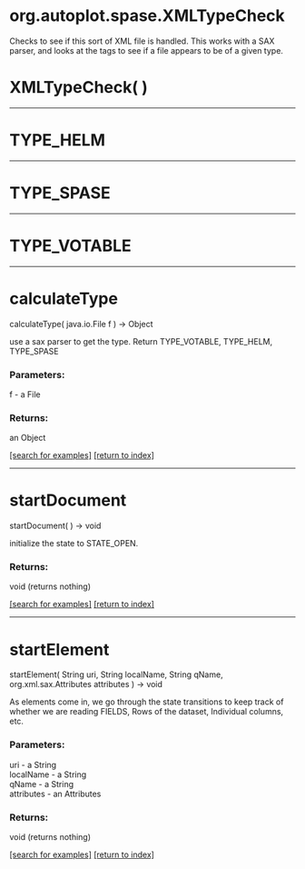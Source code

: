 # org.autoplot.spase.XMLTypeCheck

Checks to see if this sort of XML file is handled.  This works with a SAX
 parser, and looks at the tags to see if a file appears to be of a given type.

# XMLTypeCheck( )


***
<a name="TYPE_HELM"></a>
# TYPE_HELM



***
<a name="TYPE_SPASE"></a>
# TYPE_SPASE



***
<a name="TYPE_VOTABLE"></a>
# TYPE_VOTABLE



***
<a name="calculateType"></a>
# calculateType
calculateType( java.io.File f ) &rarr; Object

use a sax parser to get the type.  Return
 TYPE_VOTABLE, TYPE_HELM, TYPE_SPASE

### Parameters:
f - a File

### Returns:
an Object


<a href="https://github.com/autoplot/dev/search?q=calculateType&unscoped_q=calculateType">[search for examples]</a>
<a href="https://github.com/autoplot/documentation/blob/master/javadoc/index-all.md">[return to index]</a>

***
<a name="startDocument"></a>
# startDocument
startDocument(  ) &rarr; void

initialize the state to STATE_OPEN.

### Returns:
void (returns nothing)


<a href="https://github.com/autoplot/dev/search?q=startDocument&unscoped_q=startDocument">[search for examples]</a>
<a href="https://github.com/autoplot/documentation/blob/master/javadoc/index-all.md">[return to index]</a>

***
<a name="startElement"></a>
# startElement
startElement( String uri, String localName, String qName, org.xml.sax.Attributes attributes ) &rarr; void

As elements come in, we go through the state transitions to keep track of
 whether we are reading FIELDS, Rows of the dataset, Individual columns, etc.

### Parameters:
uri - a String
<br>localName - a String
<br>qName - a String
<br>attributes - an Attributes

### Returns:
void (returns nothing)


<a href="https://github.com/autoplot/dev/search?q=startElement&unscoped_q=startElement">[search for examples]</a>
<a href="https://github.com/autoplot/documentation/blob/master/javadoc/index-all.md">[return to index]</a>

